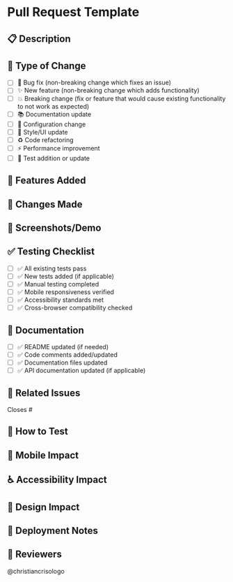 # Pull Request Template

## 📋 Description
<!-- Provide a brief description of the changes -->

## 🎯 Type of Change
<!-- Check all that apply -->
- [ ] 🐛 Bug fix (non-breaking change which fixes an issue)
- [ ] ✨ New feature (non-breaking change which adds functionality)
- [ ] 💥 Breaking change (fix or feature that would cause existing functionality to not work as expected)
- [ ] 📚 Documentation update
- [ ] 🔧 Configuration change
- [ ] 🎨 Style/UI update
- [ ] ♻️ Code refactoring
- [ ] ⚡ Performance improvement
- [ ] 🧪 Test addition or update

## 🚀 Features Added
<!-- List new features or improvements -->

## 🔧 Changes Made
<!-- List the main changes -->

## 📸 Screenshots/Demo
<!-- If applicable, add screenshots or demo links -->

## ✅ Testing Checklist
<!-- Check all that apply -->
- [ ] ✅ All existing tests pass
- [ ] ✅ New tests added (if applicable)
- [ ] ✅ Manual testing completed
- [ ] ✅ Mobile responsiveness verified
- [ ] ✅ Accessibility standards met
- [ ] ✅ Cross-browser compatibility checked

## 📖 Documentation
<!-- Check all that apply -->
- [ ] ✅ README updated (if needed)
- [ ] ✅ Code comments added/updated
- [ ] ✅ Documentation files updated
- [ ] ✅ API documentation updated (if applicable)

## 🔗 Related Issues
<!-- Link related issues -->
Closes #

## 🧪 How to Test
<!-- Describe the testing process -->

## 📱 Mobile Impact
<!-- Describe any mobile-specific changes -->

## ♿ Accessibility Impact
<!-- Describe accessibility considerations -->

## 🎨 Design Impact
<!-- Describe visual/design changes -->

## 🔄 Deployment Notes
<!-- Any special deployment considerations -->

## 👥 Reviewers
<!-- Tag specific reviewers if needed -->
@christiancrisologo
